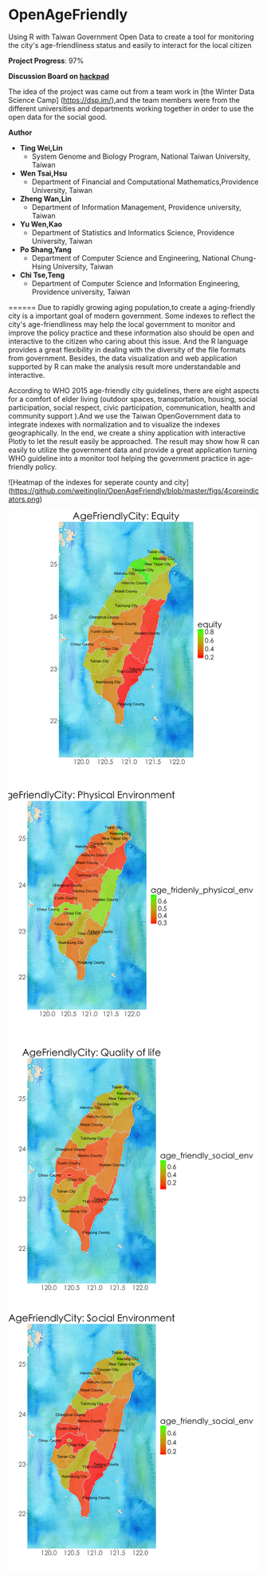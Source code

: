 # OpenAgeFriendly
Using R with Taiwan Government Open Data to create a tool for monitoring the city's age-friendliness status and easily to interact for the local citizen

**Project Progress**: 97%

**Discussion Board on [hackpad](https://dsp.hackpad.com/ivLa4Zookfn)**

The idea of the project was came out from a team work in [the Winter Data Science Camp] (https://dsp.im/),and the team members were from the different universities and departments working together in order to use the open data for the social good.

**Author**

- **Ting Wei,Lin**
  - System Genome and Biology Program, National Taiwan University, Taiwan
- **Wen Tsai,Hsu**
  - Department of Financial and Computational Mathematics,Providence University, Taiwan
- **Zheng Wan,Lin**
  - Department of Information Management, Providence university, Taiwan
- **Yu Wen,Kao**
  - Department of Statistics and Informatics Science, Providence University, Taiwan
- **Po Shang,Yang**
  - Department of Computer Science and Engineering, National Chung-Hsing University, Taiwan
- **Chi Tse,Teng**
  - Department of Computer Science and Information Engineering, Providence university, Taiwan

======
Due to rapidly growing aging population,to create a aging-friendly city is a important goal of modern government. Some indexes to reflect the city's age-friendliness may help the local government to monitor and improve the policy practice and these information also should be open and interactive to the citizen who caring about this issue. And the R language provides a great flexibility in dealing with the diversity of the file formats from government. Besides, the data visualization and web application supported by R can make the analysis result more understandable and interactive.

According to WHO 2015 age-friendly city guidelines, there are eight aspects for a comfort of elder living (outdoor spaces, transportation, housing, social participation, social respect, civic participation, communication, health and community support ).And we use the Taiwan OpenGovernment data to integrate indexes  with normalization and to visualize the indexes geographically. In the end, we create a shiny application with interactive Plotly to let the result easily be approached. The result may show how R can easily to utilize the government data and provide a great application turning WHO guideline into a monitor tool helping the government practice in age-friendly policy.

![Heatmap of the indexes for seperate county and city]
(https://github.com/weitinglin/OpenAgeFriendly/blob/master/figs/4coreindicators.png)

![Equity](https://github.com/weitinglin/OpenAgeFriendly/blob/master/figs/Equity1000.png)
![Physical nvironemnt](https://github.com/weitinglin/OpenAgeFriendly/blob/master/figs/PhysicalEnvironment1000.png)
![Quality of life](https://github.com/weitinglin/OpenAgeFriendly/blob/master/figs/QualityOfLife1000.png)
![Social Environment](https://github.com/weitinglin/OpenAgeFriendly/blob/master/figs/SocialEnvironment1000.png)
